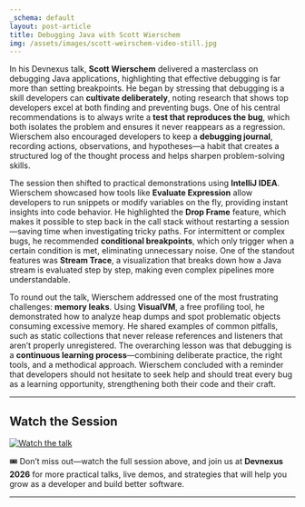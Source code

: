 ```yaml
---
_schema: default
layout: post-article
title: Debugging Java with Scott Wierschem
img: /assets/images/scott-weirschem-video-still.jpg
---
```

In his Devnexus talk, **Scott Wierschem** delivered a masterclass on debugging Java applications, highlighting that effective debugging is far more than setting breakpoints. He began by stressing that debugging is a skill developers can **cultivate deliberately**, noting research that shows top developers excel at both finding and preventing bugs. One of his central recommendations is to always write a **test that reproduces the bug**, which both isolates the problem and ensures it never reappears as a regression. Wierschem also encouraged developers to keep a **debugging journal**, recording actions, observations, and hypotheses—a habit that creates a structured log of the thought process and helps sharpen problem-solving skills.  

The session then shifted to practical demonstrations using **IntelliJ IDEA**. Wierschem showcased how tools like **Evaluate Expression** allow developers to run snippets or modify variables on the fly, providing instant insights into code behavior. He highlighted the **Drop Frame** feature, which makes it possible to step back in the call stack without restarting a session—saving time when investigating tricky paths. For intermittent or complex bugs, he recommended **conditional breakpoints**, which only trigger when a certain condition is met, eliminating unnecessary noise. One of the standout features was **Stream Trace**, a visualization that breaks down how a Java stream is evaluated step by step, making even complex pipelines more understandable.  

To round out the talk, Wierschem addressed one of the most frustrating challenges: **memory leaks**. Using **VisualVM**, a free profiling tool, he demonstrated how to analyze heap dumps and spot problematic objects consuming excessive memory. He shared examples of common pitfalls, such as static collections that never release references and listeners that aren’t properly unregistered. The overarching lesson was that debugging is a **continuous learning process**—combining deliberate practice, the right tools, and a methodical approach. Wierschem concluded with a reminder that developers should not hesitate to seek help and should treat every bug as a learning opportunity, strengthening both their code and their craft.  

---

## Watch the Session  

[![Watch the talk](https://img.youtube.com/vi/24JvjXAtcVg/0.jpg)](https://www.youtube.com/watch?v=24JvjXAtcVg)  

🎟️ Don’t miss out—watch the full session above, and join us at **Devnexus 2026** for more practical talks, live demos, and strategies that will help you grow as a developer and build better software.  

---